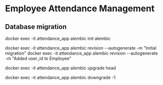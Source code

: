 # Employee Attendance Management


## Database migration

docker exec -it attendance_app alembic init alembic

docker exec -it attendance_app alembic revision --autogenerate -m "Initial migration"
docker exec -it attendance_app alembic revision --autogenerate -m "Added user_id to Employee"

docker exec -it attendance_app alembic upgrade head

docker exec -it attendance_app alembic downgrade -1
